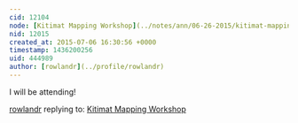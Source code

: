 ```yaml
---
cid: 12104
node: [Kitimat Mapping Workshop](../notes/ann/06-26-2015/kitimat-mapping-workshop)
nid: 12015
created_at: 2015-07-06 16:30:56 +0000
timestamp: 1436200256
uid: 444989
author: [rowlandr](../profile/rowlandr)
---
```


I will be attending!

[rowlandr](../profile/rowlandr) replying to: [Kitimat Mapping Workshop](../notes/ann/06-26-2015/kitimat-mapping-workshop)

